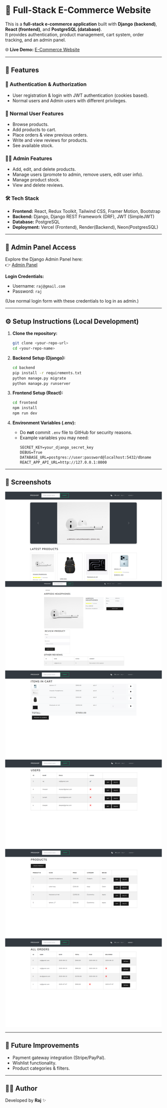 # 🛒 Full-Stack E-Commerce Website

This is a **full-stack e-commerce application** built with **Django (backend)**, **React (frontend)**, and **PostgreSQL (database)**.  
It provides authentication, product management, cart system, order tracking, and an admin panel.

🌐 **Live Demo:** [E-Commerce Website](https://ecommerce-psi-rouge.vercel.app/)

---

## 🚀 Features

### 🔑 Authentication & Authorization
- User registration & login with JWT authentication (cookies based).
- Normal users and Admin users with different privileges.

### 👤 Normal User Features
- Browse products.
- Add products to cart.
- Place orders & view previous orders.
- Write and view reviews for products.
- See available stock.

### 👨‍💼 Admin Features
- Add, edit, and delete products.
- Manage users (promote to admin, remove users, edit user info).
- Manage product stock.
- View and delete reviews.

### 🛠️ Tech Stack
- **Frontend:** React, Redux Toolkit, Tailwind CSS, Framer Motion, Bootstrap
- **Backend:** Django, Django REST Framework (DRF), JWT (SimpleJWT)
- **Database:** PostgreSQL
- **Deployment:** Vercel (Frontend), Render(Backend), Neon(PostgresSQL)

---

## 🔑 Admin Panel Access
Explore the Django Admin Panel here:  
👉 [Admin Panel](https://ecommerce-psi-rouge.vercel.app/)

**Login Credentials:**  
- Username: `raj@gmail.com`  
- Password: `raj`  

(Use normal login form with these credentials to log in as admin.)

---

## ⚙️ Setup Instructions (Local Development)

1. **Clone the repository:**
   ```bash
   git clone <your-repo-url>
   cd <your-repo-name>
   ```

2. **Backend Setup (Django):**
   ```bash
   cd backend
   pip install -r requirements.txt
   python manage.py migrate
   python manage.py runserver
   ```

3. **Frontend Setup (React):**
   ```bash
   cd frontend
   npm install
   npm run dev
   ```

4. **Environment Variables (.env):**  
   - Do **not** commit `.env` file to GitHub for security reasons.  
   - Example variables you may need:
     ```env
     SECRET_KEY=your_django_secret_key
     DEBUG=True
     DATABASE_URL=postgres://user:password@localhost:5432/dbname
     REACT_APP_API_URL=http://127.0.0.1:8000
     ```

---

## 📸 Screenshots

![Homepage](./screenshots/home.png)
![Product Page](./screenshots/product_detail.png)
![Cart Page](./screenshots/cart.png)
![Admin Panel (manage user)](./screenshots/admin_user.png)
![Admin Panel (manage product)](./screenshots/admin_product.png)
![Admin Panel (manage orders)](./screenshots/admin_order.png)

---

## 📌 Future Improvements
- Payment gateway integration (Stripe/PayPal).
- Wishlist functionality.
- Product categories & filters.

---

## 👨‍💻 Author
Developed by **Raj** ✨  
